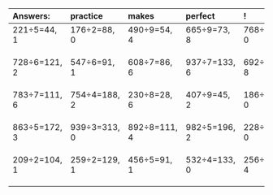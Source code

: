 | Answers: | practice | makes | perfect | ! |
| :--- | :--- | :--- | :--- | :--- |
| 221÷5=44, 1 | 176÷2=88, 0 | 490÷9=54, 4 | 665÷9=73, 8 | 768÷4=192, 0 | 
|   |   |   |   |   | 
|   |   |   |   |   | 
|   |   |   |   |   | 
| 728÷6=121, 2 | 547÷6=91, 1 | 608÷7=86, 6 | 937÷7=133, 6 | 692÷9=76, 8 | 
|   |   |   |   |   | 
|   |   |   |   |   | 
|   |   |   |   |   | 
| 783÷7=111, 6 | 754÷4=188, 2 | 230÷8=28, 6 | 407÷9=45, 2 | 186÷2=93, 0 | 
|   |   |   |   |   | 
|   |   |   |   |   | 
|   |   |   |   |   | 
| 863÷5=172, 3 | 939÷3=313, 0 | 892÷8=111, 4 | 982÷5=196, 2 | 228÷4=57, 0 | 
|   |   |   |   |   | 
|   |   |   |   |   | 
|   |   |   |   |   | 
| 209÷2=104, 1 | 259÷2=129, 1 | 456÷5=91, 1 | 532÷4=133, 0 | 256÷7=36, 4 | 
|   |   |   |   |   | 
|   |   |   |   |   | 
|   |   |   |   |   | 
